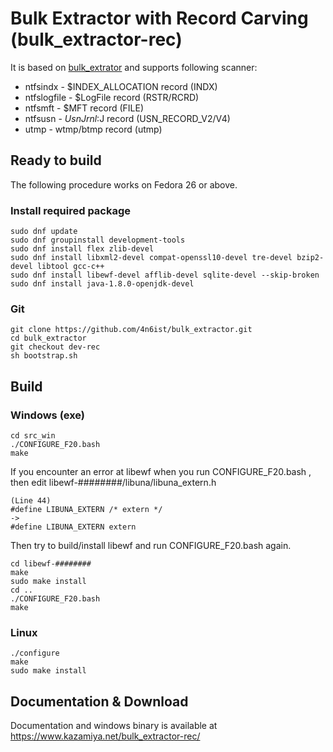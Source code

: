 # Bulk Extractor with Record Carving (bulk_extractor-rec)

It is based on [bulk_extrator](https://github.com/simsong/bulk_extractor) and supports following scanner: 

* ntfsindx - $INDEX_ALLOCATION record (INDX)
* ntfslogfile - $LogFile record (RSTR/RCRD)
* ntfsmft - $MFT record (FILE)
* ntfsusn - $UsnJrnl:$J record (USN_RECORD_V2/V4) 
* utmp - wtmp/btmp record (utmp)

## Ready to build

The following procedure works on Fedora 26 or above.

### Install required package

```
sudo dnf update
sudo dnf groupinstall development-tools
sudo dnf install flex zlib-devel
sudo dnf install libxml2-devel compat-openssl10-devel tre-devel bzip2-devel libtool gcc-c++
sudo dnf install libewf-devel afflib-devel sqlite-devel --skip-broken
sudo dnf install java-1.8.0-openjdk-devel
```

### Git

```
git clone https://github.com/4n6ist/bulk_extractor.git
cd bulk_extractor
git checkout dev-rec
sh bootstrap.sh
```

## Build

### Windows (exe)

```
cd src_win
./CONFIGURE_F20.bash
make
```

If you encounter an error at libewf when you run CONFIGURE_F20.bash , then edit libewf-########/libuna/libuna_extern.h

```
(Line 44)
#define LIBUNA_EXTERN /* extern */
->
#define LIBUNA_EXTERN extern
```

Then try to build/install libewf and run CONFIGURE_F20.bash again.

```
cd libewf-########
make
sudo make install
cd ..
./CONFIGURE_F20.bash
make
```

### Linux

```
./configure
make
sudo make install
```
## Documentation & Download

Documentation and windows binary is available at https://www.kazamiya.net/bulk_extractor-rec/

